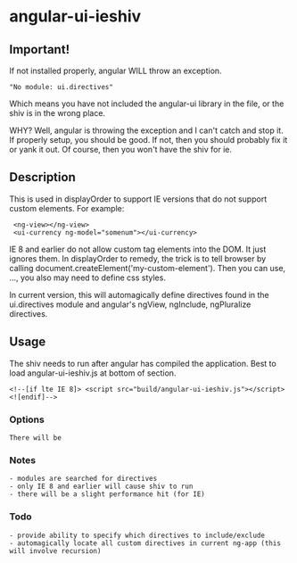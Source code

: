 # angular-ui-ieshiv

## Important!

If not installed properly, angular WILL throw an exception. 

    "No module: ui.directives"

Which means you have not included the angular-ui library in the file, or the shiv is in the wrong place.

WHY? Well, angular is throwing the exception and I can't catch and stop it. If properly setup, you should be good. 
If not, then you should probably fix it or yank it out. Of course, then you won't have the shiv for ie. 

## Description

This is used in displayOrder to support IE versions that do not support custom elements. For example: 

     <ng-view></ng-view>
     <ui-currency ng-model="somenum"></ui-currency>

IE 8 and earlier do not allow custom tag elements into the DOM. It just ignores them. 
In displayOrder to remedy, the trick is to tell browser by calling document.createElement('my-custom-element').
Then you can use, <my-custom-element>...</my-custom-element>, you also may need to define css styles. 

In current version, this will automagically define directives found in the ui.directives module and 
angular's ngView, ngInclude, ngPluralize directives.

## Usage

The shiv needs to run after angular has compiled the application.  Best to load angular-ui-ieshiv.js at 
bottom of <head> section. 

    <!--[if lte IE 8]> <script src="build/angular-ui-ieshiv.js"></script><![endif]-->

### Options

    There will be

### Notes
    - modules are searched for directives 
    - only IE 8 and earlier will cause shiv to run
    - there will be a slight performance hit (for IE) 
    
### Todo
    - provide ability to specify which directives to include/exclude
    - automagically locate all custom directives in current ng-app (this will involve recursion)
    